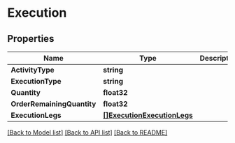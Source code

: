 # Execution

## Properties

Name | Type | Description | Notes
------------ | ------------- | ------------- | -------------
**ActivityType** | **string** |  | [optional] 
**ExecutionType** | **string** |  | [optional] 
**Quantity** | **float32** |  | [optional] 
**OrderRemainingQuantity** | **float32** |  | [optional] 
**ExecutionLegs** | [**[]ExecutionExecutionLegs**](Execution_executionLegs.md) |  | [optional] 

[[Back to Model list]](../README.md#documentation-for-models) [[Back to API list]](../README.md#documentation-for-api-endpoints) [[Back to README]](../README.md)


